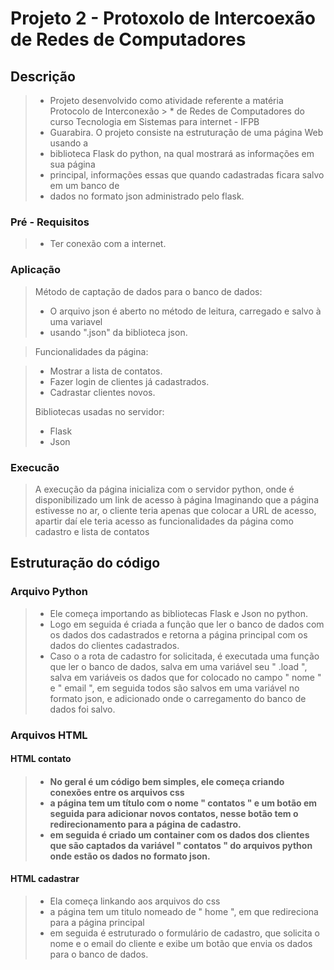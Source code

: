 <h1> Projeto 2 - Protoxolo de Intercoexão de Redes de Computadores</h1>
<h2> Descrição </h2>

> * Projeto desenvolvido como atividade referente a matéria Protocolo de Interconexão > * de Redes de Computadores do curso Tecnologia em Sistemas para internet - IFPB 
> * Guarabira. O projeto consiste na estruturação de uma página Web usando a 
> * biblioteca Flask do python, na qual mostrará as informações em sua página 
> * principal, informações essas que quando cadastradas ficara salvo em um banco de 
> * dados no formato json administrado pelo flask.

<h3> Pré - Requisitos </h3>

> * Ter conexão com a internet.

<h3>  Aplicação </h3>

> Método de captação de dados para o banco de dados:
> 
> * O arquivo json é aberto no método de leitura, carregado e salvo à uma variavel 
> * usando ".json" da biblioteca json.

> Funcionalidades da página:

> * Mostrar a lista de contatos.
> * Fazer login de clientes já cadastrados.
> * Cadrastar clientes novos.
>
> Bibliotecas usadas no servidor:
>
> * Flask
> * Json

<h3> Execucão </h3>

> A execução da página inicializa com o servidor python, onde é disponibilizado um link de acesso à página
> Imaginando que a página estivesse no ar, o cliente teria apenas que colocar a URL de acesso, apartir daí ele teria acesso as funcionalidades da página como 
> cadastro e lista de contatos

<h2> Estruturação do código </h2>

<h3> Arquivo Python </h3>

> * Ele começa importando as bibliotecas Flask e Json no python.
> * Logo em seguida é criada a função que ler o banco de dados com os dados dos cadastrados e retorna a página principal com os dados do clientes cadastrados.
> * Caso o a rota de cadastro for solicitada, é executada uma função que ler o banco de dados, salva em uma variável seu " .load ", salva em variáveis os dados que for colocado no campo " nome " e " email ", em seguida todos são salvos em uma variável no formato json, e adicionado onde o carregamento do banco de dados foi salvo.

<h3> Arquivos HTML </h3>
<h4> HTML contato <h4>

> * No geral é um código bem simples, ele começa criando conexões entre os arquivos css
> * a página tem um título com o nome " contatos " e um botão em seguida para adicionar novos contatos, nesse botão tem o redirecionamento para a página de cadastro.
> * em seguida é criado um container com os dados dos clientes que são captados da variável " contatos " do arquivos python onde estão os dados no formato json.

<h4> HTML cadastrar </h4>

> * Ela começa linkando aos arquivos do css
> * a página tem um titulo nomeado de " home ", em que redireciona para a página principal
> * em seguida é estruturado o formulário de cadastro, que solicita o nome e o email do cliente e exibe um botão que envia os dados para o banco de dados. 
